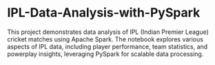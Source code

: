 # IPL-Data-Analysis-with-PySpark
This project demonstrates data analysis of IPL (Indian Premier League) cricket matches using Apache Spark. The notebook explores various aspects of IPL data, including player performance, team statistics, and powerplay insights, leveraging PySpark for scalable data processing.

